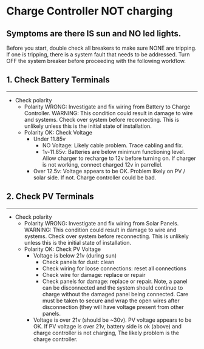 Charge Controller NOT charging
===========================================================================

## Symptoms are there IS sun and NO led lights.

Before you start, double check all breakers to make sure NONE are tripping. If one is tripping, there is a system fault that needs to be addressed. Turn OFF the system breaker before proceeding with the following workflow.


##  1. Check Battery Terminals
--------------------

* Check polarity
  - Polarity WRONG: Investigate and fix wiring from Battery to Charge Controller. WARNING: This condition could result in damage to wire and systems. Check over system before reconnecting. This is unlikely unless this is the initial state of installation.
  - Polarity OK: Check Voltage
    - Under 11.85v
      - NO Voltage: Likely cable problem. Trace cabling and fix.
      - 1v-11.85v: Batteries are below minimum functioning level. Allow charger to recharge to 12v before turning on. If charger is not working, connect charged 12v in parrellel.
    - Over 12.5v: Voltage appears to be OK. Problem likely on PV / solar side. If not. Charge controller could be bad.

## 2. Check PV Terminals
---------------

* Check polarity
  - Polarity WRONG: Investigate and fix wiring from Solar Panels. WARNING: This condition could result in damage to wire and systems. Check over system before reconnecting. This is unlikely unless this is the initial state of installation.
  - Polarity OK: Check PV Voltage
    - Voltage is below 21v (during sun)
      - Check panels for dust: clean
      - Check wiring for loose connections: reset all connections
      - Check wire for damage: replace or repair
      - Check panels for damage: replace or repair. Note, a panel can be disconnected and the system should continue to charge without the damaged panel being connected. Care must be taken to secure and wrap the open wires after disconnection (they will have voltage present from other panels.
    - Voltage is over 21v (should be ~30v). PV voltage appears to be OK. If PV voltage is over 21v, battery side is ok (above) and charge controller is not charging, The likely problem is the charge controller.